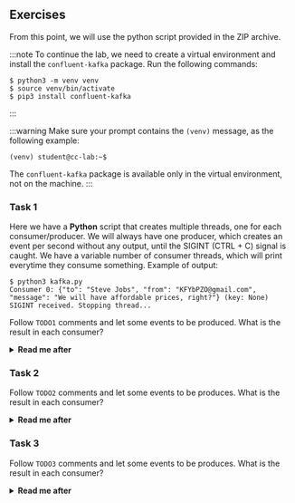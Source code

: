 ## Exercises

From this point, we will use the python script provided in the ZIP archive.

:::note
To continue the lab, we need to create a virtual environment and install the `confluent-kafka` package. Run the following commands:

```shell-session
$ python3 -m venv venv
$ source venv/bin/activate
$ pip3 install confluent-kafka
```
:::

:::warning
Make sure your prompt contains the `(venv)` message, as the following example:
```shell-session
(venv) student@cc-lab:~$
```
The `confluent-kafka` package is available only in the virtual environment, not on the machine.
:::

### Task 1

Here we have a **Python** script that creates multiple threads, one for each consumer/producer. We will always have one producer, which creates an event per second without any output, until the SIGINT (CTRL + C) signal is caught. We have a variable number of consumer threads, which will print everytime they consume something. Example of output:

```shell-session
$ python3 kafka.py
Consumer 0: {"to": "Steve Jobs", "from": "KFYbPZO@gmail.com", "message": "We will have affordable prices, right?"} (key: None)
SIGINT received. Stopping thread...
```

Follow `TODO1` comments and let some events to be produced. What is the result in each consumer?

<details>
<summary><b>Read me after</b></summary>
Each consumer will get all the events. Sometimes this is what we want, but sometimes this behaviour can lead to duplicating the actions.
An example is the online shop that send events each time an user purchases something. One email service would want to subscribe to these events to send details to customers. Another service, that generates invoices for businesses, would also be a consumer. Both require the same events, not just a subset of them.

What about a high traffic day that require two invoice services to generate the documentation in time? It would be a disaster to generate and send two invoices for one purchase, right?
</details>

### Task 2

Follow `TODO2` comments and let some events to be produces. What is the result in each consumer?

<details>
<summary><b>Read me after</b></summary>
As we can see, grouping multiple consumers under the same ID means that we will not consume the same event twice.

**Kafka** has an internal routing system based on partitions and the number of consumers in a consumer group. In this case, we can have maximum 3 active consumers because we have 3 partitions. The rest of the consumers will be on hold and will run only if active consumers stop for any reason. 
</details>

### Task 3

Follow `TODO3` comments and let some events to be produces. What is the result in each consumer?

<details>
<summary><b>Read me after</b></summary>
Up until this moment, we sent events that had a value, but without a key.
When we send an event with a key, **Kafka** makes a hash of the key and assigns it to a partition. From that moment, all the events containing that key hash will be routed to the same partition.
</details>